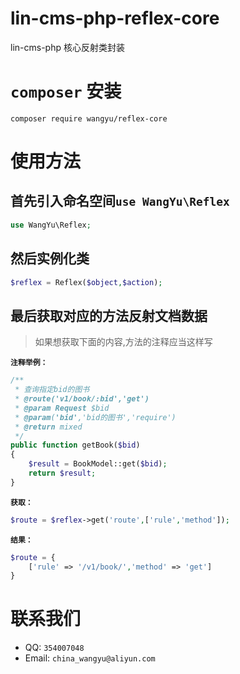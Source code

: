 # lin-cms-php-reflex-core
lin-cms-php  核心反射类封装

# `composer` 安装

```composer
composer require wangyu/reflex-core
```

# 使用方法

## 首先引入命名空间`use WangYu\Reflex`

```php
use WangYu\Reflex;
```

## 然后实例化类

```php
$reflex = Reflex($object,$action);
```

## 最后获取对应的方法反射文档数据

> 如果想获取下面的内容,方法的注释应当这样写


**`注释举例：`**
```php
/**
 * 查询指定bid的图书
 * @route('v1/book/:bid','get')
 * @param Request $bid
 * @param('bid','bid的图书','require')
 * @return mixed
 */
public function getBook($bid)
{
    $result = BookModel::get($bid);
    return $result;
}
```

**`获取：`**

```php
$route = $reflex->get('route',['rule','method']);
```

**`结果：`**

```php
$route = {
    ['rule' => '/v1/book/','method' => 'get']
}
```

# 联系我们

- QQ: `354007048` 
- Email: `china_wangyu@aliyun.com`
